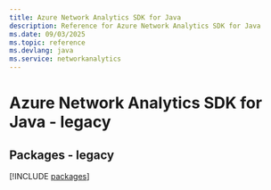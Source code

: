 ```yaml
---
title: Azure Network Analytics SDK for Java
description: Reference for Azure Network Analytics SDK for Java
ms.date: 09/03/2025
ms.topic: reference
ms.devlang: java
ms.service: networkanalytics
---
```

# Azure Network Analytics SDK for Java - legacy
## Packages - legacy
[!INCLUDE [packages](network-analytics-index.md)]